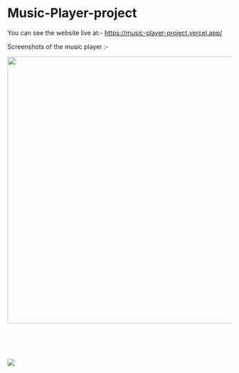 # Music-Player-project

You can see the website live at:-
https://music-player-project.vercel.app/

Screenshots of the music player :-

<img src ="https://github.com/Diwakarkumar3096/music-player/commit/0c77cc6003b90ed970f6c56f92494d52240ae2be" height = 600px width= 1100px>

<br> <br> <br>

<img src = "https://github.com/Diwakarkumar3096/music-player/commit/0c77cc6003b90ed970f6c56f92494d52240ae2be#diff-a3df3dd871abd4733021ebea5ab6444d873f1737f21d6ad2d9f0616025d95c5f">
